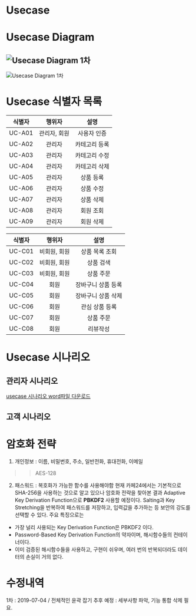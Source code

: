 # Usecase 

# Usecase Diagram
![Usecase  Diagram 1차](https://github.com/MaximSungmo/cafe24_shoppingmall_project/blob/master/Usecase/1%EC%B0%A8/cafe24_shoppingmall_usecase_diagram_20190701.PNG)
---
![Usecase  Diagram 1차](https://github.com/MaximSungmo/cafe24_shoppingmall_project/blob/master/Usecase/2%EC%B0%A8/cafe24_shoppingmall_usecase_diagram_20190705.PNG)


# Usecase 식별자 목록

| 식별자 |    행위자    |     설명      |
| :----: | :----------: | :-----------: |
| UC-A01 | 관리자, 회원 |  사용자 인증  |
| UC-A02 |    관리자    | 카테고리 등록 |
| UC-A03 |    관리자    | 카테고리 수정 |
| UC-A04 |    관리자    | 카테고리 삭제 |
| UC-A05 |    관리자    |   상품 등록   |
| UC-A06 |    관리자    |   상품 수정   |
| UC-A07 |    관리자    |   상품 삭제   |
| UC-A08 |    관리자    |   회원 조회   |
| UC-A09 |    관리자    |   회원 삭제   |

| 식별자 |    행위자    |        설명        |
| :----: | :----------: | :----------------: |
| UC-C01 | 비회원, 회원 |   상품 목록 조회   |
| UC-C02 | 비회원, 회원 |     상품 검색      |
| UC-C03 | 비회원, 회원 |     상품 주문      |
| UC-C04 |     회원     | 장바구니 상품 등록 |
| UC-C05 |     회원     | 장바구니 상품 삭제 |
| UC-C06 |     회원     |   관심 상품 등록   |
| UC-C07 |     회원     |     상품 주문      |
| UC-C08 |     회원     |      리뷰작성      |

# Usecase 시나리오

## 관리자 시나리오

[usecase 시나리오 word파일 다운로드](https://github.com/MaximSungmo/cafe24_shoppingmall_project/blob/master/Usecase/1차/usecase%20form_20190704.docx)


## 고객 시나리오


# 암호화 전략 
1. 개인정보 : 이름, 비밀번호, 주소, 일반전화, 휴대전화, 이메일 
>> AES-128

2. 패스워드 : 복호화가 가능한 함수를 사용해야함
현재 카페24에서는 기본적으로 SHA-256을 사용하는 것으로 알고 있으나 암호화 전략을 찾아본 결과
Adaptive Key Derivation Function으로 **PBKDF2** 사용할 예정이다. 
Salting과 Key Stretching을 반복하여 패스워드를 저장하고, 입력값을 추가하는 등 보안의 강도를 선택할 수 있다.
주요 특징으로는 
- 가장 널리 사용되는 Key Derivation Function은 PBKDF2 이다.
- Password-Based Key Derivation Function의 약자이며, 해시함수들의 컨테이너이다.
- 이미 검증된 해시함수들을 사용하고, 구현이 쉬우며, 여러 번의 반복되더라도 데이터의 손실이 거의 없다.

# 수정내역
1차 : 2019-07-04 / 전체적인 윤곽 잡기
 추후 예정 : 세부사항 파악, 기능 통합 삭제 필요.



